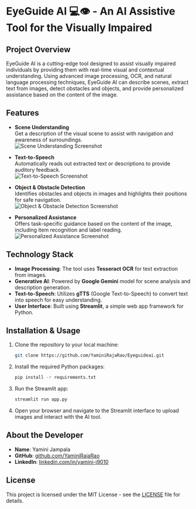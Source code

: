# EyeGuide AI 💻👁️ - An AI Assistive Tool for the Visually Impaired

## Project Overview
EyeGuide AI is a cutting-edge tool designed to assist visually impaired individuals by providing them with real-time visual and contextual understanding. Using advanced image processing, OCR, and natural language processing techniques, EyeGuide AI can describe scenes, extract text from images, detect obstacles and objects, and provide personalized assistance based on the content of the image.

## Features
- **Scene Understanding**  
  Get a description of the visual scene to assist with navigation and awareness of surroundings.  
  ![Scene Understanding Screenshot](..\screenshots\scene_understanding.png)

- **Text-to-Speech**  
  Automatically reads out extracted text or descriptions to provide auditory feedback.  
  ![Text-to-Speech Screenshot](..\screenshots\text_to_speech.png)

- **Object & Obstacle Detection**  
  Identifies obstacles and objects in images and highlights their positions for safe navigation.  
  ![Object & Obstacle Detection Screenshot](..\screenshots\object_detection.png)

- **Personalized Assistance**  
  Offers task-specific guidance based on the content of the image, including item recognition and label reading.  
  ![Personalized Assistance Screenshot](..\screenshots\personalized_assistance.png)

## Technology Stack
- **Image Processing**: The tool uses **Tesseract OCR** for text extraction from images.
- **Generative AI**: Powered by **Google Gemini** model for scene analysis and description generation.
- **Text-to-Speech**: Utilizes **gTTS** (Google Text-to-Speech) to convert text into speech for easy understanding.
- **User Interface**: Built using **Streamlit**, a simple web app framework for Python.

## Installation & Usage
1. Clone the repository to your local machine:
    ```bash
    git clone https://github.com/YaminiRajaRao/Eyeguideai.git
    ```

2. Install the required Python packages:
    ```bash
    pip install -r requirements.txt
    ```

3. Run the Streamlit app:
    ```bash
    streamlit run app.py
    ```

4. Open your browser and navigate to the Streamlit interface to upload images and interact with the AI tool.

## About the Developer
- **Name**: Yamini Jampala  
- **GitHub**: [github.com/YaminiRajaRao](https://github.com/YaminiRajaRao)  
- **LinkedIn**: [linkedin.com/in/yamini-j9010](https://www.linkedin.com/in/yamini-j9010)   

## License
This project is licensed under the MIT License - see the [LICENSE](LICENSE) file for details.
